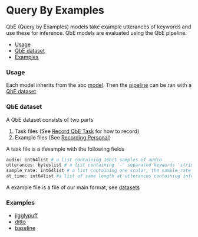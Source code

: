 # Query By Examples

QbE (Query by Examples) models take example utterances of keywords and use these for inference. QbE models are evaluated
using the QbE pipeline. 

- [Usage](#usage)
- [QbE dataset](#qbe-dataset)
- [Examples](#examples)

### Usage

Each model inherits from the abc [model](../../../pipelines/evaluate/query_by_example/model.py). Then the
[pipeline](../../../pipelines/evaluate/query_by_example/pipeline.py) can be ran with a [QbE dataset](#qbe-dataset).

### QbE dataset

A QbE dataset consists of two parts

1. Task files (See [Record QbE Task](../../tools.md) for how to record)
2. Example files (See [Recording Personal](../../tools.md))

A task file is a tfexample with the following fields

```bash
audio: int64list # a list containing 16bit samples of audio
utterances: byteslist # a list containing '-' separated keywords 'strings' in the order they were uttered.
sample_rate: int64list # a list containing one scalar, the sample_rate of the audio
at_time: int64list #a list of same length at utterances containing information at 'around' what sample the keyword was uttered.
```

A example file is a file of our main format, see [datasets](../../datasets.md)


### Examples
- [jigglypuff](../../models/jigglypuff.md)
- [ditto](../../models/ditto.md)
- [baseline](../../models/random.md)

